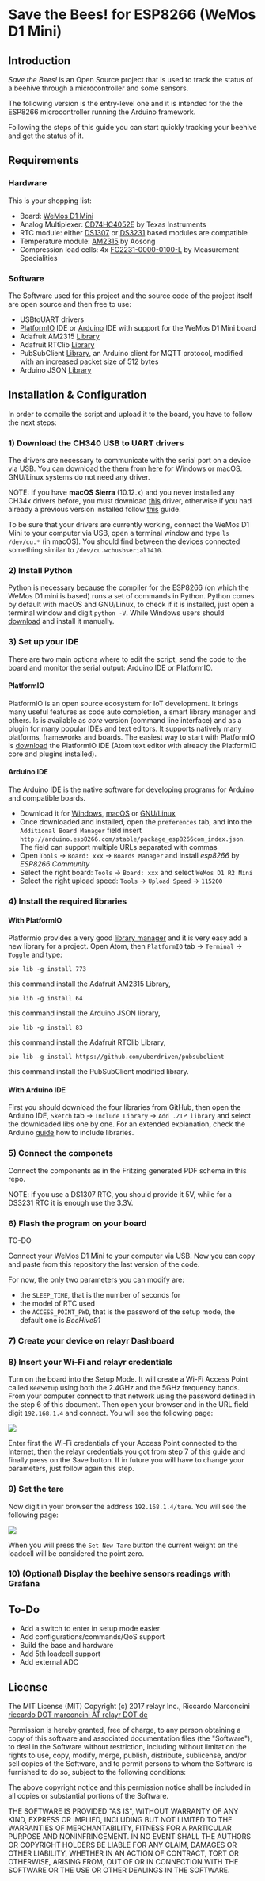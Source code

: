 # Save the Bees! for ESP8266 (WeMos D1 Mini)

## Introduction
<!--A brief description of the purpose and functionality of the project.-->
*Save the Bees!* is an Open Source project that is used to track the status of a beehive through a microcontroller and some sensors.

The following version is the entry-level one and it is intended for the the ESP8266 microcontroller running the Arduino framework.

Following the steps of this guide you can start quickly tracking your beehive and get the status of it.

## Requirements
<!--A list of all system requirements and required third-party components.-->

### Hardware
This is your shopping list:

- Board: [WeMos D1 Mini](https://www.wemos.cc/product/d1-mini.html)
- Analog Multiplexer: [CD74HC4052E](http://www.ti.com/lit/gpn/CD74HC4052) by Texas Instruments
- RTC module: either [DS1307](https://www.maximintegrated.com/en/products/digital/real-time-clocks/DS1307.html) or [DS3231](https://www.maximintegrated.com/en/products/digital/real-time-clocks/DS3231.html) based modules are compatible
- Temperature module: [AM2315](http://www.aosong.com/en/products/details.asp?id=121) by Aosong
- Compression load cells: 4x [FC2231-0000-0100-L](http://www.te.com/usa-en/product-CAT-FSE0001.html) by Measurement Specialities

### Software
The Software used for this project and the source code of the project itself are open source and then free to use:

- USBtoUART drivers
- [PlatformIO](http://platformio.org/) IDE or [Arduino](https://www.arduino.cc/) IDE with support for the WeMos D1 Mini board
- Adafruit AM2315 [Library](https://github.com/adafruit/Adafruit_AM2315)
- Adafruit RTClib [Library](https://github.com/adafruit/RTClib)
- PubSubClient [Library](https://github.com/uberdriven/pubsubclient), an Arduino client for MQTT protocol, modified with an increased packet size of 512 bytes
- Arduino JSON [Library](https://github.com/bblanchon/ArduinoJson)


## Installation & Configuration
<!--Step-by-step instructions, with proper punctuation, on how to install and configure the project.-->
In order to compile the script and upload it to the board, you have to follow the next steps:

### 1) Download the CH340 USB to UART drivers
The drivers are necessary to communicate with the serial port on a device via USB. You can download the them from [here](https://www.wemos.cc/downloads/) for Windows or macOS. GNU/Linux systems do not need any driver.

NOTE: If you have **macOS Sierra** (10.12.x) and you never installed any CH34x drivers before, you must download [this](http://blog.sengotta.net/wp-content/uploads/2015/11/CH34x_Install_V1.3.zip) driver, otherwise if you had already a previous version installed follow [this](https://github.com/adrianmihalko/ch340g-ch34g-ch34x-mac-os-x-driver) guide.

To be sure that your drivers are currently working, connect the WeMos D1 Mini to your computer via USB, open a terminal window and type `ls /dev/cu.*` (in macOS). You should find between the devices connected something similar to `/dev/cu.wchusbserial1410`.

### 2) Install Python
Python is necessary because the compiler for the ESP8266 (on which the WeMos D1 mini is based) runs a set of commands in Python. Python comes by default with macOS and GNU/Linux, to check if it is installed, just open a terminal window and digit `python -V`. While Windows users should [download](https://www.python.org/downloads/) and install it manually.

### 3) Set up your IDE
There are two main options where to edit the script, send the code to the board and monitor the serial output: Arduino IDE or PlatformIO.

#### PlatformIO
PlatformIO is an open source ecosystem for IoT development. It brings many useful features as code auto completion, a smart library manager and others. Is is available as *core* version (command line interface) and as a plugin for many popular IDEs and text editors. It supports natively many platforms, frameworks and boards. The easiest way to start with PlatformIO is [download](http://platformio.org/get-started/ide) the PlatformIO IDE (Atom text editor with already the PlatformIO core and plugins installed).

#### Arduino IDE
The Arduino IDE is the native software for developing programs for Arduino and compatible boards.

- Download it for [Windows](https://www.arduino.cc/en/Guide/Windows), [macOS](https://www.arduino.cc/en/Guide/MacOSX) or [GNU/Linux](https://www.arduino.cc/en/Guide/Linux)
- Once downloaded and installed, open the `preferences` tab, and into the `Additional Board Manager` field insert `http://arduino.esp8266.com/stable/package_esp8266com_index.json`. The field can support multiple URLs separated with commas
- Open `Tools` → `Board: xxx` → `Boards Manager` and install *esp8266* by *ESP8266 Community*
- Select the right board:  `Tools` → `Board: xxx` and select `WeMos D1 R2 Mini`
- Select the right upload speed: `Tools` → `Upload Speed` → `115200`

### 4) Install the required libraries

#### With PlatformIO
Platformio provides a very good [library manager](http://platformio.org/lib) and it is very easy add a new library for a project. Open Atom, then `PlatformIO` tab → `Terminal` → `Toggle` and type:

```
pio lib -g install 773
```
this command install the Adafruit AM2315 Library,

```
pio lib -g install 64
```
this command install the Arduino JSON library,

```
pio lib -g install 83
```
this command install the Adafruit RTClib Library,

```
pio lib -g install https://github.com/uberdriven/pubsubclient
```
this command install the PubSubClient modified library.


#### With Arduino IDE
First you should download the four libraries from GitHub, then open the Arduino IDE, `Sketch` tab → `Include Library` → `Add .ZIP library` and select the downloaded libs one by one. For an extended explanation, check the Arduino [guide](https://www.arduino.cc/en/Guide/Libraries) how to include libraries.

### 5) Connect the componets
Connect the components as in the Fritzing generated PDF schema in this repo.

NOTE: if you use a DS1307 RTC, you should provide it 5V, while for a DS3231 RTC it is enough use the 3.3V.

### 6) Flash the program on your board
TO-DO


Connect your WeMos D1 Mini to your computer via USB. Now you can copy and paste from this repository the last version of the code.

For now, the only two parameters you can modify are:

- the `SLEEP_TIME`, that is the number of seconds for 
- the model of RTC used
- the `ACCESS_POINT_PWD`, that is the password of the setup mode, the default one is *BeeHive91*


### 7) Create your device on relayr Dashboard

### 8) Insert your Wi-Fi and relayr credentials
Turn on the board into the Setup Mode. It will create a Wi-Fi Access Point called `BeeSetup` using both the 2.4GHz and the 5GHz frequency bands. From your computer connect to that network using the password defined in the step 6 of this document. Then open your browser and in the URL field digit `192.168.1.4` and connect. You will see the following page:

![](./assets/SetupPage.png)

Enter first the Wi-Fi credentials of your Access Point connected to the Internet, then the relayr credentials you got from step 7 of this guide and finally press on the Save button. If in future you will have to change your parameters, just follow again this step.

### 9) Set the tare

Now digit in your browser the address `192.168.1.4/tare`. You will see the following page:

![](./assets/TarePage.png)

When you will press the `Set New Tare` button the current weight on the loadcell will be considered the point zero.

### 10) (Optional) Display the beehive sensors readings with Grafana


## To-Do

- Add a switch to enter in setup mode easier
- Add configurations/commands/QoS support
- Build the base and hardware
- Add 5th loadcell support
- Add external ADC

## License
<!--The license under which the software will be released. Open-source projects MUST include the MIT License, and closed-source projects MUST include a proprietary license to be discussed with the Documentation team.
-->
The MIT License (MIT)
Copyright (c) 2017 relayr Inc., Riccardo Marconcini [riccardo DOT marconcini AT relayr DOT de](mailto:riccardo.marconcini@relayr.de)

Permission is hereby granted, free of charge, to any person obtaining a copy of this software and associated documentation files (the "Software"), to deal in the Software without restriction, including without limitation the rights to use, copy, modify, merge, publish, distribute, sublicense, and/or sell copies of the Software, and to permit persons to whom the Software is furnished to do so, subject to the following conditions:

The above copyright notice and this permission notice shall be included in all copies or substantial portions of the Software.

THE SOFTWARE IS PROVIDED "AS IS", WITHOUT WARRANTY OF ANY KIND, EXPRESS OR IMPLIED, INCLUDING BUT NOT LIMITED TO THE WARRANTIES OF MERCHANTABILITY, FITNESS FOR A PARTICULAR PURPOSE AND NONINFRINGEMENT. IN NO EVENT SHALL THE AUTHORS OR COPYRIGHT HOLDERS BE LIABLE FOR ANY CLAIM, DAMAGES OR OTHER LIABILITY, WHETHER IN AN ACTION OF CONTRACT, TORT OR OTHERWISE, ARISING FROM, OUT OF OR IN CONNECTION WITH THE SOFTWARE OR THE USE OR OTHER DEALINGS IN THE SOFTWARE.